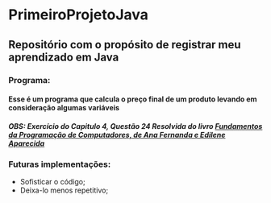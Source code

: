 # PrimeiroProjetoJava
## Repositório com o propósito de registrar meu aprendizado em Java
### Programa:
#### Esse é um programa que calcula o preço final de um produto levando em consideração algumas variáveis
##### OBS: Exercício do Capitulo 4, Questão 24 Resolvida do livro [Fundamentos da Programação de Computadores, de Ana Fernanda e Edilene Aparecida](http://caequfpb.yolasite.com/resources/Livro%20Fundamentos%20da%20Programação.pdf)
### Futuras implementações:
- Sofisticar o código;
- Deixa-lo menos repetitivo;

